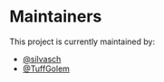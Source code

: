 # Maintainers
This project is currently maintained by:
- [@silvasch](https://github.com/silvasch)
- [@TuffGolem](https://github.com/TuffGolem)